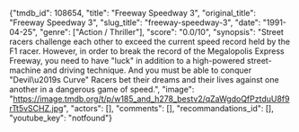 {"tmdb_id": 108654, "title": "Freeway Speedway 3", "original_title": "Freeway Speedway 3", "slug_title": "freeway-speedway-3", "date": "1991-04-25", "genre": ["Action / Thriller"], "score": "0.0/10", "synopsis": "Street racers challenge each other to exceed the current speed record held by the F1 racer. However, in order to break the record of the Megalopolis Express Freeway, you need to have \"luck\" in addition to a high-powered street-machine and driving technique. And you must be able to conquer \"Devil\u2019s Curve\" Racers bet their dreams and their lives against one another in a dangerous game of speed.", "image": "https://image.tmdb.org/t/p/w185_and_h278_bestv2/qZaWgdoQfPztduU8f9rTt5vSCHZ.jpg", "actors": [], "comments": [], "recommandations_id": [], "youtube_key": "notfound"}